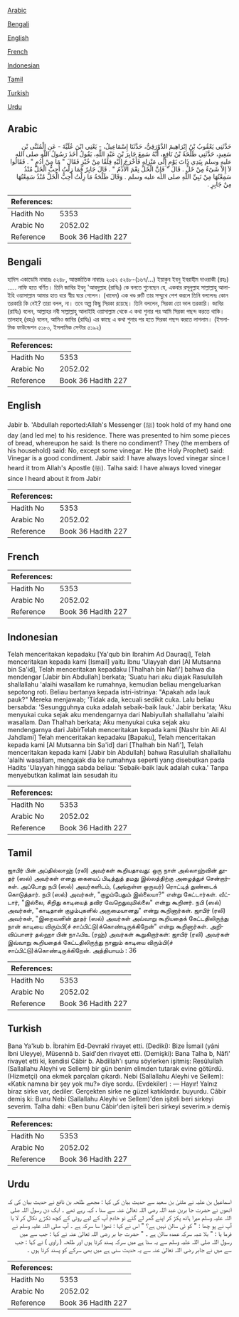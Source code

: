 [Arabic](#arabic)

[Bengali](#bengali)

[English](#english)

[French](#french)

[Indonesian](#indonesian)

[Tamil](#tamil)

[Turkish](#turkish)

[Urdu](#urdu)

## Arabic


<div dir="rtl" lang="ar" style={{fontSize:'larger',backgroundColor:'#f8f9fa',padding:20}}>
حَدَّثَنِي يَعْقُوبُ بْنُ إِبْرَاهِيمَ الدَّوْرَقِيُّ، حَدَّثَنَا إِسْمَاعِيلُ، - يَعْنِي ابْنَ عُلَيَّةَ - عَنِ الْمُثَنَّى بْنِ سَعِيدٍ، حَدَّثَنِي طَلْحَةُ بْنُ نَافِعٍ، أَنَّهُ سَمِعَ جَابِرَ بْنَ عَبْدِ اللَّهِ، يَقُولُ أَخَذَ رَسُولُ اللَّهِ صلى الله عليه وسلم بِيَدِي ذَاتَ يَوْمٍ إِلَى مَنْزِلِهِ فَأَخْرَجَ إِلَيْهِ فِلَقًا مِنْ خُبْزٍ فَقَالَ ‏"‏ مَا مِنْ أُدُمٍ ‏"‏ ‏.‏ فَقَالُوا لاَ إِلاَّ شَىْءٌ مِنْ خَلٍّ ‏.‏ قَالَ ‏"‏ فَإِنَّ الْخَلَّ نِعْمَ الأُدُمُ ‏"‏ ‏.‏ قَالَ جَابِرٌ فَمَا زِلْتُ أُحِبُّ الْخَلَّ مُنْذُ سَمِعْتُهَا مِنْ نَبِيِّ اللَّهِ صلى الله عليه وسلم ‏.‏ وَقَالَ طَلْحَةُ مَا زِلْتُ أُحِبُّ الْخَلَّ مُنْذُ سَمِعْتُهَا مِنْ جَابِرٍ ‏.‏
</div>
<div style={{backgroundColor:'#f8f9fa',padding:20, marginBottom: 10}}><table> <thead> <tr> <th>References:</th> <th></th> </tr> </thead> <tbody><tr><td>Hadith No</td><td>5353</td></tr><tr><td>Arabic No</td><td>2052.02</td></tr><tr><td>Reference</td><td>Book 36 Hadith 227</td></tr></tbody></table></div>

## Bengali


<div dir="ltr" lang="bn" style={{fontSize:'larger',backgroundColor:'#f8f9fa',padding:20}}>
হাদিস একাডেমি নাম্বারঃ ৫২৪৮, আন্তর্জাতিক নাম্বারঃ ২০৫২ ৫২৪৮-(১৬৭/…) ইয়াকুব ইবনু ইবরাহীম দাওরাকী (রহঃ) ..... নাফি হতে বর্ণিত। তিনি জাবির ইবনু 'আবদুল্লাহ (রাযিঃ) কে বলতে শুনেছেন যে, একবার রসূলুল্লাহ সাল্লাল্লাহু আলাইহি ওয়াসাল্লাম আমার হাত ধরে স্বীয় ঘরে গেলেন। (খাদেম) এক খণ্ড রুটি তার সম্মুখে পেশ করলে তিনি বললেনঃ কোন তরকারি কি নেই? তারা বলল, না। তবে অল্প কিছু সিরকা রয়েছে। তিনি বললেন, সিরকা তো ভাল তরকারি। জাবির (রাযিঃ) বলেন, আল্লাহর নবী সাল্লাল্লাহু আলাইহি ওয়াসাল্লাম থেকে এ কথা শুনার পর আমি সিরকা পছন্দ করতে থাকি। তালহাহ্ (রহঃ) বলেন, আমিও জাবির (রাযিঃ) এর কাছে এ কথা শুনার পর হতে সিরকা পছন্দ করতে লাগলাম। (ইসলামিক ফাউন্ডেশন ৫১৮০, ইসলামিক সেন্টার ৫১৯২)
</div>
<div style={{backgroundColor:'#f8f9fa',padding:20, marginBottom: 10}}><table> <thead> <tr> <th>References:</th> <th></th> </tr> </thead> <tbody><tr><td>Hadith No</td><td>5353</td></tr><tr><td>Arabic No</td><td>2052.02</td></tr><tr><td>Reference</td><td>Book 36 Hadith 227</td></tr></tbody></table></div>

## English


<div dir="ltr" lang="en" style={{fontSize:'larger',backgroundColor:'#f8f9fa',padding:20}}>
Jabir b. 'Abdullah reported:Allah's Messenger (ﷺ) took hold of my hand one day (and led me) to his residence. There was presented to him some pieces of bread, whereupon he said: Is there no condiment? They (the members of his household) said: No, except some vinegar. He (the Holy Prophet) said: Vinegar is a good condiment. Jabir said: I have always loved vinegar since I heard it trom Allah's Apostle (ﷺ). Talha said: I have always loved vinegar since I heard about it from Jabir
</div>
<div style={{backgroundColor:'#f8f9fa',padding:20, marginBottom: 10}}><table> <thead> <tr> <th>References:</th> <th></th> </tr> </thead> <tbody><tr><td>Hadith No</td><td>5353</td></tr><tr><td>Arabic No</td><td>2052.02</td></tr><tr><td>Reference</td><td>Book 36 Hadith 227</td></tr></tbody></table></div>

## French


<div dir="ltr" lang="fr" style={{fontSize:'larger',backgroundColor:'#f8f9fa',padding:20}}>

</div>
<div style={{backgroundColor:'#f8f9fa',padding:20, marginBottom: 10}}><table> <thead> <tr> <th>References:</th> <th></th> </tr> </thead> <tbody><tr><td>Hadith No</td><td>5353</td></tr><tr><td>Arabic No</td><td>2052.02</td></tr><tr><td>Reference</td><td>Book 36 Hadith 227</td></tr></tbody></table></div>

## Indonesian


<div dir="ltr" lang="id" style={{fontSize:'larger',backgroundColor:'#f8f9fa',padding:20}}>
Telah menceritakan kepadaku [Ya'qub bin Ibrahim Ad Dauraqi], Telah menceritakan kepada kami [Ismail] yaitu Ibnu 'Ulayyah dari [Al Mutsanna bin Sa'id], Telah menceritakan kepadaku [Thalhah bin Nafi'] bahwa dia mendengar [Jabir bin Abdullah] berkata; 'Suatu hari aku diajak Rasulullah shallallahu 'alaihi wasallam ke rumahnya, kemudian beliau mengeluarkan sepotong roti. Beliau bertanya kepada istri-istrinya: "Apakah ada lauk pauk?" Mereka menjawab; 'Tidak ada, kecuali sedikit cuka. Lalu beliau bersabda: 'Sesungguhnya cuka adalah sebaik-baik lauk.' Jabir berkata; 'Aku menyukai cuka sejak aku mendengarnya dari Nabiyullah shallallahu 'alaihi wasallam. Dan Thalhah berkata; Aku menyukai cuka sejak aku mendengarnya dari JabirTelah menceritakan kepada kami [Nashr bin Ali Al Jahdlami] Telah menceritakan kepadaku [Bapaku], Telah menceritakan kepada kami [Al Mutsanna bin Sa'id] dari [Thalhah bin Nafi'], Telah menceritakan kepada kami [Jabir bin Abdullah] bahwa Rasulullah shallallahu 'alaihi wasallam, mengajak dia ke rumahnya seperti yang disebutkan pada Hadits 'Ulayyah hingga sabda beliau: 'Sebaik-baik lauk adalah cuka.' Tanpa menyebutkan kalimat lain sesudah itu
</div>
<div style={{backgroundColor:'#f8f9fa',padding:20, marginBottom: 10}}><table> <thead> <tr> <th>References:</th> <th></th> </tr> </thead> <tbody><tr><td>Hadith No</td><td>5353</td></tr><tr><td>Arabic No</td><td>2052.02</td></tr><tr><td>Reference</td><td>Book 36 Hadith 227</td></tr></tbody></table></div>

## Tamil


<div dir="ltr" lang="ta" style={{fontSize:'larger',backgroundColor:'#f8f9fa',padding:20}}>
ஜாபிர் பின் அப்தில்லாஹ் (ரலி) அவர்கள் கூறியதாவது: ஒரு நாள் அல்லாஹ்வின் தூதர் (ஸல்) அவர்கள் எனது கையைப் பிடித்துத் தமது இல்லத்திற்கு அழைத்துச் சென்றார்கள். அப்போது நபி (ஸல்) அவர்களிடம், (அங்குள்ள ஒருவர்) ரொட்டித் துண்டைக் கொடுத்தார். நபி (ஸல்) அவர்கள், "குழம்பேதும் இல்லையா?" என்று கேட்டார்கள். வீட்டார், "இல்லை, சிறிது காடியைத் தவிர வேறெதுவுமில்லை" என்று கூறினர். நபி (ஸல்) அவர்கள், "காடிதான் குழம்புகளில் அருமையானது" என்று கூறினார்கள். ஜாபிர் (ரலி) அவர்கள், "இறைவனின் தூதர் (ஸல்) அவர்கள் அவ்வாறு கூறியதைக் கேட்டதிலிருந்து நான் காடியை விரும்பி(ச் சாப்பிட்டு)க்கொண்டிருக்கிறேன்" என்று கூறினார்கள். அறிவிப்பாளர் தல்ஹா பின் நாஃபிஉ (ரஹ்) அவர்கள் கூறுகிறார்கள்: ஜாபிர் (ரலி) அவர்கள் இவ்வாறு கூறியதைக் கேட்டதிலிருந்து நானும் காடியை விரும்பி(ச் சாப்பிட்டு)க்கொண்டிருக்கிறேன். அத்தியாயம் : 36
</div>
<div style={{backgroundColor:'#f8f9fa',padding:20, marginBottom: 10}}><table> <thead> <tr> <th>References:</th> <th></th> </tr> </thead> <tbody><tr><td>Hadith No</td><td>5353</td></tr><tr><td>Arabic No</td><td>2052.02</td></tr><tr><td>Reference</td><td>Book 36 Hadith 227</td></tr></tbody></table></div>

## Turkish


<div dir="ltr" lang="tr" style={{fontSize:'larger',backgroundColor:'#f8f9fa',padding:20}}>
Bana Ya'kub b. İbrahim Ed-Devrakî rivayet etti. (Dediki): Bize İsmail (yâni İbni Uleyye), Müsennâ b. Said'den rivayet etti. (Demişki): Bana Talha b, Nâfi' rivayet etti ki, kendisi Câbir b. Abdillah'ı şunu söylerken işitmiş: Resûlullah (Sallallahu Aleyhi ve Sellem) bir gün benim elimden tutarak evine götürdü. (Hizmetçi) ona ekmek parçaları çıkardı. Nebi (Sallallahu Aleyhi ve Sellem): «Katık namına bir şey yok mu?» diye sordu. (Evdekiler) : — Hayır! Yalnız biraz sirke var, dediler. Gerçekten sirke ne güzel katıklardır. buyurdu. Câbir demiş ki: Bunu Nebi (Sallallahu Aleyhi ve Sellem)'den işiteli beri sirkeyi severim. Talha dahi: «Ben bunu Câbir'den işiteli beri sirkeyi severim.» demiş
</div>
<div style={{backgroundColor:'#f8f9fa',padding:20, marginBottom: 10}}><table> <thead> <tr> <th>References:</th> <th></th> </tr> </thead> <tbody><tr><td>Hadith No</td><td>5353</td></tr><tr><td>Arabic No</td><td>2052.02</td></tr><tr><td>Reference</td><td>Book 36 Hadith 227</td></tr></tbody></table></div>

## Urdu


<div dir="rtl" lang="ur" style={{fontSize:'larger',backgroundColor:'#f8f9fa',padding:20}}>
اسماعیل بن علیہ نے مثنیٰ بن سعید سے حدیث بیان کی کہا : مجھے طلحہ بن نافع نے حدیث بیان کی کہ انھوں نے حضرت جا بربن عبد اللہ رضی اللہ تعالیٰ عنہ سے سنا ، کہہ رہے تھے ۔ ایک دن رسول اللہ صلی اللہ علیہ وسلم میرا ہاتھ پکڑ کر اپنے گھر لے گئے تو خادم آپ کے لیے روٹی کے کچھ ٹکڑے نکال کر لا یا آپ نے پو چھا : " کو ئی سالن نہیں ہے؟ " اس نے کہا : تھوڑا سا سرکہ ہے ۔ آپ صلی اللہ علیہ وسلم نے فرما یا : " بلا شبہ سرکہ عمدہ سالن ہے ۔ " حضرت جا بر رضی اللہ تعالیٰ عنہ نے کہا : جب سے میں رسول اللہ صلی اللہ علیہ وسلم سے یہ سنا ہے میں سرکہ پسند کرتا ہوں اور طلحہ ( راوی ) نے کہا : جب سے میں نے جابر رضی اللہ تعالیٰ عنہ سے یہ حدیث سنی ہے میں بھی سرکے کو پسند کرتا ہوں ۔
</div>
<div style={{backgroundColor:'#f8f9fa',padding:20, marginBottom: 10}}><table> <thead> <tr> <th>References:</th> <th></th> </tr> </thead> <tbody><tr><td>Hadith No</td><td>5353</td></tr><tr><td>Arabic No</td><td>2052.02</td></tr><tr><td>Reference</td><td>Book 36 Hadith 227</td></tr></tbody></table></div>